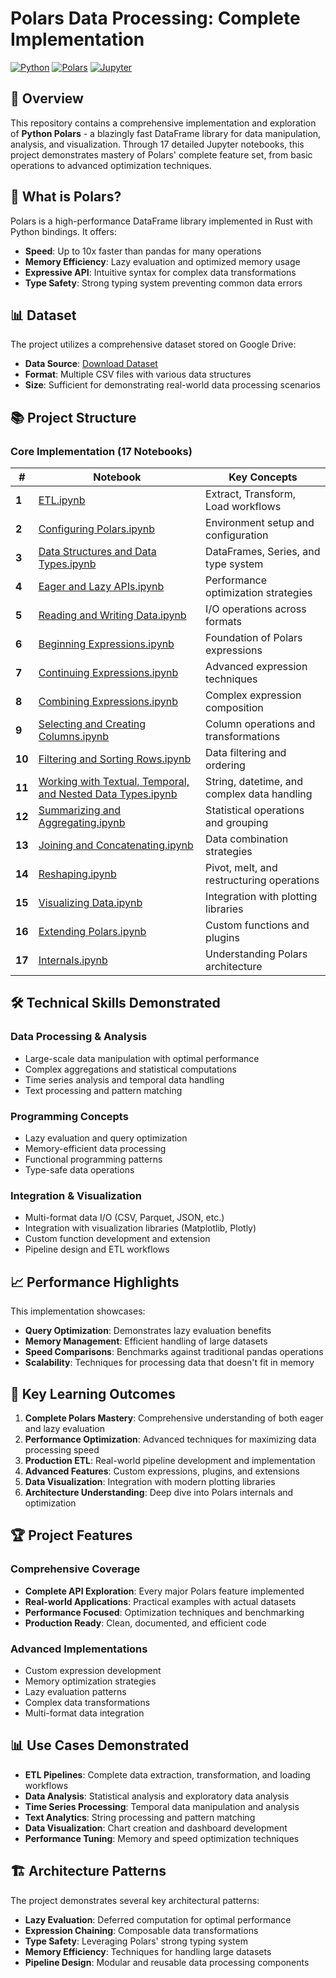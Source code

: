 # Polars Data Processing: Complete Implementation

[![Python](https://img.shields.io/badge/Python-3.8+-blue.svg)](https://www.python.org/downloads/)
[![Polars](https://img.shields.io/badge/Polars-Latest-orange.svg)](https://pola-rs.github.io/polars/)
[![Jupyter](https://img.shields.io/badge/Jupyter-Notebook-orange.svg)](https://jupyter.org/)

## 📖 Overview

This repository contains a comprehensive implementation and exploration of **Python Polars** - a blazingly fast DataFrame library for data manipulation, analysis, and visualization. Through 17 detailed Jupyter notebooks, this project demonstrates mastery of Polars' complete feature set, from basic operations to advanced optimization techniques.

## 🚀 What is Polars?

Polars is a high-performance DataFrame library implemented in Rust with Python bindings. It offers:
- **Speed**: Up to 10x faster than pandas for many operations
- **Memory Efficiency**: Lazy evaluation and optimized memory usage
- **Expressive API**: Intuitive syntax for complex data transformations
- **Type Safety**: Strong typing system preventing common data errors

## 📊 Dataset

The project utilizes a comprehensive dataset stored on Google Drive:
- **Data Source**: [Download Dataset](https://drive.google.com/file/d/118JB9DYtsO-Vz1Mxi3uPZI-RbATA6Tos/view?usp=sharing)
- **Format**: Multiple CSV files with various data structures
- **Size**: Sufficient for demonstrating real-world data processing scenarios

## 📚 Project Structure

### Core Implementation (17 Notebooks)

| # | Notebook | Key Concepts |
|---|----------|--------------|
| **1** | [ETL.ipynb](./1.%20ETL.ipynb) | Extract, Transform, Load workflows |
| **2** | [Configuring Polars.ipynb](./2.%20Configuring%20Polars.ipynb) | Environment setup and configuration |
| **3** | [Data Structures and Data Types.ipynb](./3.%20Data%20Structures%20and%20Data%20Types.ipynb) | DataFrames, Series, and type system |
| **4** | [Eager and Lazy APIs.ipynb](./4.%20Eager%20and%20Lazy%20APIs.ipynb) | Performance optimization strategies |
| **5** | [Reading and Writing Data.ipynb](./5.%20Reading%20and%20Writing%20Data.ipynb) | I/O operations across formats |
| **6** | [Beginning Expressions.ipynb](./6.%20Beginning%20Expressions.ipynb) | Foundation of Polars expressions |
| **7** | [Continuing Expressions.ipynb](./7.%20Continuing%20Expressions.ipynb) | Advanced expression techniques |
| **8** | [Combining Expressions.ipynb](./8.%20Combining%20Expressions.ipynb) | Complex expression composition |
| **9** | [Selecting and Creating Columns.ipynb](./9.%20Selecting%20and%20Creating%20Columns.ipynb) | Column operations and transformations |
| **10** | [Filtering and Sorting Rows.ipynb](./10.%20Filtering%20and%20Sorting%20Rows.ipynb) | Data filtering and ordering |
| **11** | [Working with Textual, Temporal, and Nested Data Types.ipynb](./11.%20Working%20with%20Textual,%20Temporal,%20and%20Nested%20Data%20Types.ipynb) | String, datetime, and complex data handling |
| **12** | [Summarizing and Aggregating.ipynb](./12.%20Summarizing%20and%20Aggregating.ipynb) | Statistical operations and grouping |
| **13** | [Joining and Concatenating.ipynb](./13.%20Joining%20and%20Concatenating.ipynb) | Data combination strategies |
| **14** | [Reshaping.ipynb](./14.%20Reshaping.ipynb) | Pivot, melt, and restructuring operations |
| **15** | [Visualizing Data.ipynb](./15.%20Visualizing%20Data.ipynb) | Integration with plotting libraries |
| **16** | [Extending Polars.ipynb](./16.%20Extending%20Polars.ipynb) | Custom functions and plugins |
| **17** | [Internals.ipynb](./17.%20Internals.ipynb) | Understanding Polars architecture |

## 🛠️ Technical Skills Demonstrated

### **Data Processing & Analysis**
- Large-scale data manipulation with optimal performance
- Complex aggregations and statistical computations
- Time series analysis and temporal data handling
- Text processing and pattern matching

### **Programming Concepts**
- Lazy evaluation and query optimization
- Memory-efficient data processing
- Functional programming patterns
- Type-safe data operations

### **Integration & Visualization**
- Multi-format data I/O (CSV, Parquet, JSON, etc.)
- Integration with visualization libraries (Matplotlib, Plotly)
- Custom function development and extension
- Pipeline design and ETL workflows


## 📈 Performance Highlights

This implementation showcases:
- **Query Optimization**: Demonstrates lazy evaluation benefits
- **Memory Management**: Efficient handling of large datasets
- **Speed Comparisons**: Benchmarks against traditional pandas operations
- **Scalability**: Techniques for processing data that doesn't fit in memory

## 🎯 Key Learning Outcomes

1. **Complete Polars Mastery**: Comprehensive understanding of both eager and lazy evaluation
2. **Performance Optimization**: Advanced techniques for maximizing data processing speed
3. **Production ETL**: Real-world pipeline development and implementation
4. **Advanced Features**: Custom expressions, plugins, and extensions
5. **Data Visualization**: Integration with modern plotting libraries
6. **Architecture Understanding**: Deep dive into Polars internals and optimization

## 🏆 Project Features

### **Comprehensive Coverage**
- **Complete API Exploration**: Every major Polars feature implemented
- **Real-world Applications**: Practical examples with actual datasets
- **Performance Focused**: Optimization techniques and benchmarking
- **Production Ready**: Clean, documented, and efficient code

### **Advanced Implementations**
- Custom expression development
- Memory optimization strategies  
- Lazy evaluation patterns
- Complex data transformations
- Multi-format data integration

## 📊 Use Cases Demonstrated

- **ETL Pipelines**: Complete data extraction, transformation, and loading workflows
- **Data Analysis**: Statistical analysis and exploratory data analysis
- **Time Series Processing**: Temporal data manipulation and analysis
- **Text Analytics**: String processing and pattern matching
- **Data Visualization**: Chart creation and dashboard development
- **Performance Tuning**: Memory and speed optimization techniques

## 🏗️ Architecture Patterns

The project demonstrates several key architectural patterns:
- **Lazy Evaluation**: Deferred computation for optimal performance
- **Expression Chaining**: Composable data transformations
- **Type Safety**: Leveraging Polars' strong typing system
- **Memory Efficiency**: Techniques for handling large datasets
- **Pipeline Design**: Modular and reusable data processing components
